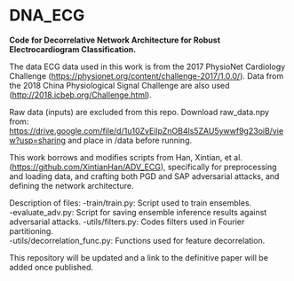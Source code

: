 # DNA_ECG

**Code for Decorrelative Network Architecture for Robust Electrocardiogram Classification.**

The data ECG data used in this work is from the 2017 PhysioNet Cardiology Challenge (https://physionet.org/content/challenge-2017/1.0.0/).
Data from the 2018 China Physiological Signal Challenge are also used (http://2018.icbeb.org/Challenge.html).

Raw data (inputs) are excluded from this repo. Download raw_data.npy from: https://drive.google.com/file/d/1u10ZvEilpZnOB4ls5ZAU5ywwf9g23oiB/view?usp=sharing and place in /data before running.

This work borrows and modifies scripts from Han, Xintian, et al. (https://github.com/XintianHan/ADV_ECG), specifically for preprocessing and loading data, and crafting both PGD and SAP adversarial attacks, and defining the network architecture.

Description of files:
-train/train.py: Script used to train ensembles.  
-evaluate_adv.py: Script for saving ensemble inference results against adversarial attacks.
-utils/filters.py: Codes filters used in Fourier partitioning.  
-utils/decorrelation_func.py: Functions used for feature decorrelation.

This repository will be updated and a link to the definitive paper will be added once published. 
